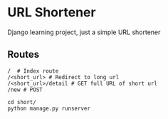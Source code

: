 # URL Shortener
Django learning project, just a simple URL shortener
## Routes

```
/  # Index route
/<short_url> # Redirect to long url
/<short_url>/detail # GET full URL of short url
/new # POST
```

```console
cd short/
python manage.py runserver
```
